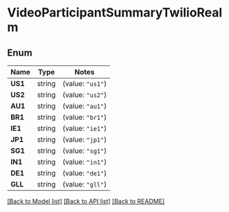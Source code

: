 # VideoParticipantSummaryTwilioRealm

## Enum

Name | Type | Notes
------------ | ------------- | -------------
**US1** | string | (value: `"us1"`)
**US2** | string | (value: `"us2"`)
**AU1** | string | (value: `"au1"`)
**BR1** | string | (value: `"br1"`)
**IE1** | string | (value: `"ie1"`)
**JP1** | string | (value: `"jp1"`)
**SG1** | string | (value: `"sg1"`)
**IN1** | string | (value: `"in1"`)
**DE1** | string | (value: `"de1"`)
**GLL** | string | (value: `"gll"`)


[[Back to Model list]](../README.md#documentation-for-models) [[Back to API list]](../README.md#documentation-for-api-endpoints) [[Back to README]](../README.md)


